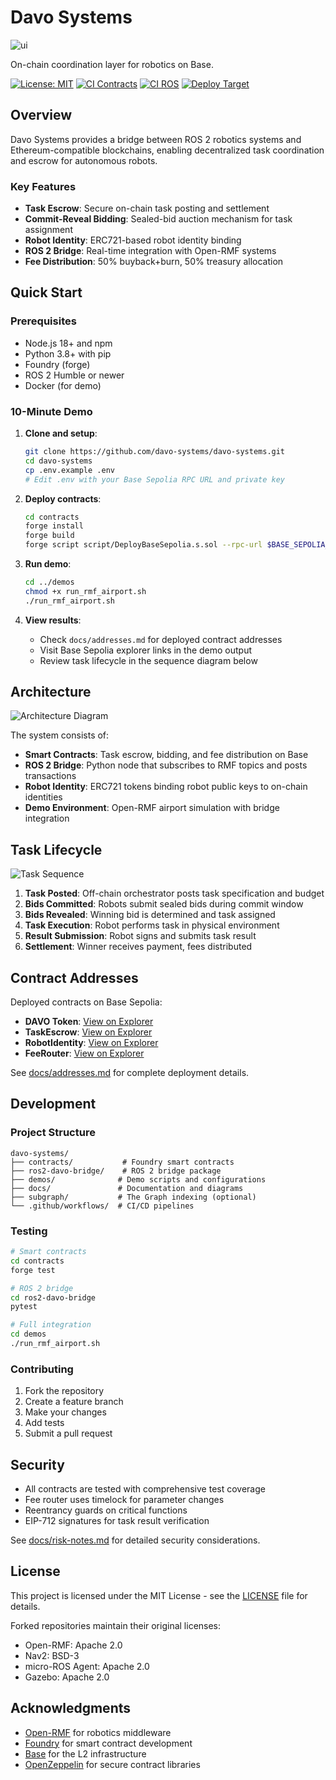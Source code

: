 # Davo Systems

![ui](https://github.com/user-attachments/assets/81f3b42e-1e6a-4466-97ac-2e4858561060)

On-chain coordination layer for robotics on Base.

[![License: MIT](https://img.shields.io/badge/License-MIT-yellow.svg)](https://opensource.org/licenses/MIT)
[![CI Contracts](https://github.com/davo-systems/davo-systems/actions/workflows/ci-contracts.yml/badge.svg)](https://github.com/davo-systems/davo-systems/actions/workflows/ci-contracts.yml)
[![CI ROS](https://github.com/davo-systems/davo-systems/actions/workflows/ci-ros.yml/badge.svg)](https://github.com/davo-systems/davo-systems/actions/workflows/ci-ros.yml)
[![Deploy Target](https://img.shields.io/badge/Deploy%20Target-Base%20Sepolia-blue.svg)](https://sepolia.basescan.org/)

## Overview

Davo Systems provides a bridge between ROS 2 robotics systems and Ethereum-compatible blockchains, enabling decentralized task coordination and escrow for autonomous robots.

### Key Features

- **Task Escrow**: Secure on-chain task posting and settlement
- **Commit-Reveal Bidding**: Sealed-bid auction mechanism for task assignment
- **Robot Identity**: ERC721-based robot identity binding
- **ROS 2 Bridge**: Real-time integration with Open-RMF systems
- **Fee Distribution**: 50% buyback+burn, 50% treasury allocation

## Quick Start

### Prerequisites

- Node.js 18+ and npm
- Python 3.8+ with pip
- Foundry (forge)
- ROS 2 Humble or newer
- Docker (for demo)

### 10-Minute Demo

1. **Clone and setup**:
   ```bash
   git clone https://github.com/davo-systems/davo-systems.git
   cd davo-systems
   cp .env.example .env
   # Edit .env with your Base Sepolia RPC URL and private key
   ```

2. **Deploy contracts**:
   ```bash
   cd contracts
   forge install
   forge build
   forge script script/DeployBaseSepolia.s.sol --rpc-url $BASE_SEPOLIA_RPC --broadcast --verify
   ```

3. **Run demo**:
   ```bash
   cd ../demos
   chmod +x run_rmf_airport.sh
   ./run_rmf_airport.sh
   ```

4. **View results**:
   - Check `docs/addresses.md` for deployed contract addresses
   - Visit Base Sepolia explorer links in the demo output
   - Review task lifecycle in the sequence diagram below

## Architecture

![Architecture Diagram](docs/architecture.png)

The system consists of:

- **Smart Contracts**: Task escrow, bidding, and fee distribution on Base
- **ROS 2 Bridge**: Python node that subscribes to RMF topics and posts transactions
- **Robot Identity**: ERC721 tokens binding robot public keys to on-chain identities
- **Demo Environment**: Open-RMF airport simulation with bridge integration

## Task Lifecycle

![Task Sequence](docs/sequence-task-lifecycle.png)

1. **Task Posted**: Off-chain orchestrator posts task specification and budget
2. **Bids Committed**: Robots submit sealed bids during commit window
3. **Bids Revealed**: Winning bid is determined and task assigned
4. **Task Execution**: Robot performs task in physical environment
5. **Result Submission**: Robot signs and submits task result
6. **Settlement**: Winner receives payment, fees distributed

## Contract Addresses

Deployed contracts on Base Sepolia:

- **DAVO Token**: [View on Explorer](https://sepolia.basescan.org/address/0x...)
- **TaskEscrow**: [View on Explorer](https://sepolia.basescan.org/address/0x...)
- **RobotIdentity**: [View on Explorer](https://sepolia.basescan.org/address/0x...)
- **FeeRouter**: [View on Explorer](https://sepolia.basescan.org/address/0x...)

See [docs/addresses.md](docs/addresses.md) for complete deployment details.

## Development

### Project Structure

```
davo-systems/
├── contracts/           # Foundry smart contracts
├── ros2-davo-bridge/    # ROS 2 bridge package
├── demos/              # Demo scripts and configurations
├── docs/               # Documentation and diagrams
├── subgraph/           # The Graph indexing (optional)
└── .github/workflows/  # CI/CD pipelines
```

### Testing

```bash
# Smart contracts
cd contracts
forge test

# ROS 2 bridge
cd ros2-davo-bridge
pytest

# Full integration
cd demos
./run_rmf_airport.sh
```

### Contributing

1. Fork the repository
2. Create a feature branch
3. Make your changes
4. Add tests
5. Submit a pull request

## Security

- All contracts are tested with comprehensive test coverage
- Fee router uses timelock for parameter changes
- Reentrancy guards on critical functions
- EIP-712 signatures for task result verification

See [docs/risk-notes.md](docs/risk-notes.md) for detailed security considerations.

## License

This project is licensed under the MIT License - see the [LICENSE](LICENSE) file for details.

Forked repositories maintain their original licenses:
- Open-RMF: Apache 2.0
- Nav2: BSD-3
- micro-ROS Agent: Apache 2.0
- Gazebo: Apache 2.0

## Acknowledgments

- [Open-RMF](https://github.com/open-rmf) for robotics middleware
- [Foundry](https://getfoundry.sh/) for smart contract development
- [Base](https://base.org/) for the L2 infrastructure
- [OpenZeppelin](https://openzeppelin.com/) for secure contract libraries
